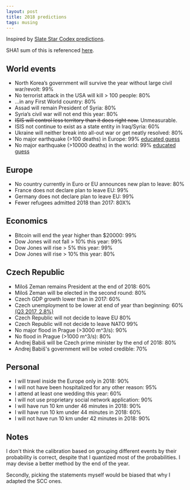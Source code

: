 ```yaml
---
layout: post
title: 2018 predictions
tags: musing
---
```


Inspired by [Slate Star Codex
predictions](http://slatestarcodex.com/2018/01/02/2017-predictions-calibration-results/).


SHA1 sum of this is referenced [here](/resources/2018-predictions.txt).


## World events

- North Korea’s government will survive the year without large civil war/revolt: 
  99%
- No terrorist attack in the USA will kill > 100 people: 
  80%
- …in any First World country: 
  80%
- Assad will remain President of Syria: 
  80%
- Syria’s civil war will not end this year: 
  80%
- <del>ISIS will control less territory than it does right now.</del> Unmeasurable.
- ISIS not continue to exist as a state entity in Iraq/Syria: 
  60%
- Ukraine will neither break into all-out war or get neatly resolved: 
  80%
- No major earthquake (>100 deaths) in Europe: 
  99% [educated guess](https://en.wikipedia.org/wiki/List_of_21st-century_earthquakes#2018)
- No major earthquake (>10000 deaths) in the world: 
  99% [educated guess](https://en.wikipedia.org/wiki/List_of_21st-century_earthquakes#2018)

## Europe

- No country currently in Euro or EU announces new plan to leave: 
  80%
- France does not declare plan to leave EU: 
  99%
- Germany does not declare plan to leave EU: 
  99%
- Fewer refugees admitted 2018 than 2017: 
  80X%

## Economics

- Bitcoin will end the year higher than $20000: 
  99%
- Dow Jones will not fall > 10% this year: 
  99%
- Dow Jones will rise > 5% this year: 
  99%
- Dow Jones will rise > 10% this year: 
  80%

## Czech Republic

- Miloš Zeman remains President at the end of 2018:
  60%
- Miloš Zeman will be elected in the second round:
  80%
- Czech GDP growth lower than in 2017: 
  60%
- Czech unemployment to be lower at end of year than beginning: 
  60% [(Q3 2017, 2.8%)](https://www.czso.cz/csu/czso/zamestnanost_nezamestnanost_prace)
- Czech Republic will not decide to leave EU
  80%
- Czech Republic will not decide to leave NATO
  99%
- No major flood in Prague (>3000 m^3/s):
  90%
- No flood in Prague (>1000 m^3/s):
  80%
- Andrej Babiš will be Czech prime minister by the end of 2018:
  80%
- Andrej Babiš's government will be voted credible:
  70%


## Personal

- I will travel inside the Europe only in 2018: 
  90%
- I will not have been hospitalized for any other reason: 
  95%
- I attend at least one wedding this year: 
  60%
- I will not use proprietary social network application:
  90%
- I will have run 10 km under 46 minutes in 2018:
  90%
- I will have run 10 km under 44 minutes in 2018:
  60%
- I will not have run 10 km under 42 minutes in 2018:
  90%

## Notes
I don't think the calibration based on grouping different events by their
probability is correct, despite that I quantized most of the probabilities. I
may devise a better method by the end of the year.

Secondly, picking the statements myself would be biased that why I adapted the
SCC ones.
